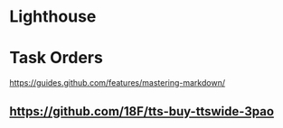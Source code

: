# Lighthouse
# Task Orders
https://guides.github.com/features/mastering-markdown/
## https://github.com/18F/tts-buy-ttswide-3pao ##

